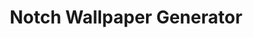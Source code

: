 ---
layout: src/layouts/PostLayout.astro
title: Notch Wallpaper Generator

badges:
  - javascript
---